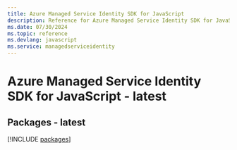 ```yaml
---
title: Azure Managed Service Identity SDK for JavaScript
description: Reference for Azure Managed Service Identity SDK for JavaScript
ms.date: 07/30/2024
ms.topic: reference
ms.devlang: javascript
ms.service: managedserviceidentity
---
```

# Azure Managed Service Identity SDK for JavaScript - latest
## Packages - latest
[!INCLUDE [packages](managed-service-identity-index.md)]